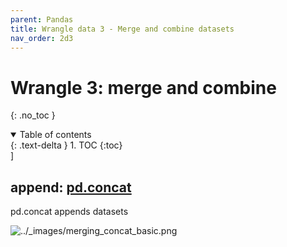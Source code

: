 ```yaml
---
parent: Pandas 
title: Wrangle data 3 - Merge and combine datasets 
nav_order: 2d3 
---
```


# Wrangle 3: merge and combine
{: .no_toc } 
<details open markdown="block"> 
  <summary> 
    Table of contents 
  </summary> 
  {: .text-delta } 
1. TOC 
{:toc} 
</details>] 

## append: [pd.concat](https://pandas.pydata.org/docs/user_guide/merging.html#concatenating-objects)

pd.concat appends datasets 

![../_images/merging_concat_basic.png](https://pandas.pydata.org/docs/_images/merging_concat_basic.png)